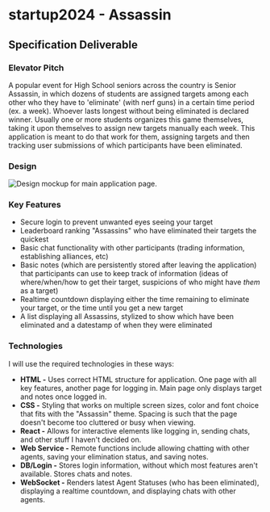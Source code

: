 # startup2024 - Assassin

## Specification Deliverable
### Elevator Pitch
A popular event for High School seniors across the country is Senior Assassin, in which dozens of students are assigned targets among each other who they have to 'eliminate' (with nerf guns) in a certain time period (ex. a week). Whoever lasts longest without being eliminated is declared winner. Usually one or more students organizes this game themselves, taking it upon themselves to assign new targets manually each week. This application is meant to do that work for them, assigning targets and then tracking user submissions of which participants have been eliminated. 

### Design
![Design mockup for main application page.](260applicationMockup.heic)

### Key Features
* Secure login to prevent unwanted eyes seeing your target
* Leaderboard ranking "Assassins" who have eliminated their targets the quickest
* Basic chat functionality with other participants (trading information, establishing alliances, etc)
* Basic notes (which are persistently stored after leaving the application) that participants can use to keep track of information (ideas of where/when/how to get their target, suspicions of who might have _them_ as a target)
* Realtime countdown displaying either the time remaining to eliminate your target, or the time until you get a new target
* A list displaying all Assassins, stylized to show which have been eliminated and a datestamp of when they were eliminated

### Technologies
I will use the required technologies in these ways:
* **HTML -** Uses correct HTML structure for application. One page with all key features, another page for logging in. Main page only displays target and notes once logged in.
* **CSS -** Styling that works on multiple screen sizes, color and font choice that fits with the "Assassin" theme. Spacing is such that the page doesn't become too cluttered or busy when viewing.
* **React -** Allows for interactive elements like logging in, sending chats, and other stuff I haven't decided on.
* **Web Service -** Remote functions include allowing chatting with other agents, saving your elimination status, and saving notes.
* **DB/Login -** Stores login information, without which most features aren't available. Stores chats and notes.
* **WebSocket -** Renders latest Agent Statuses (who has been eliminated), displaying a realtime countdown, and displaying chats with other agents.
